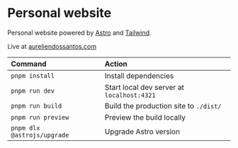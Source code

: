 # Personal website

Personal website powered by [Astro](https://astro.build) and [Tailwind](https://tailwindcss.com/).

Live at [aureliendossantos.com](https://aureliendossantos.com)

| Command                     | Action                                     |
| :-------------------------- | :----------------------------------------- |
| `pnpm install`              | Install dependencies                       |
| `pnpm run dev`              | Start local dev server at `localhost:4321` |
| `pnpm run build`            | Build the production site to `./dist/`     |
| `pnpm run preview`          | Preview the build locally                  |
| `pnpm dlx @astrojs/upgrade` | Upgrade Astro version                      |
